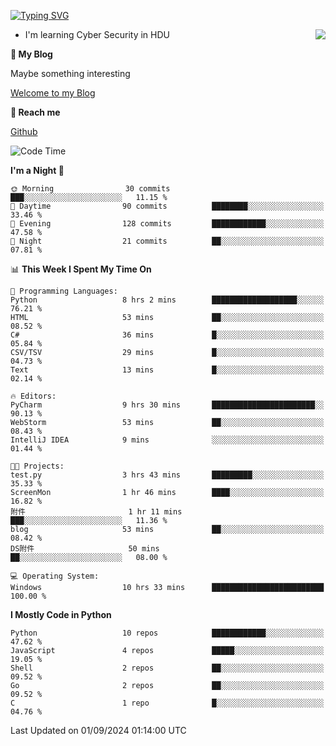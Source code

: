 [![Typing SVG](https://readme-typing-svg.herokuapp.com?font=Fira+Code&pause=1000&random=false&width=450&height=60&lines=Hello+%F0%9F%91%8B%F0%9F%8F%BB;I'm+JBNRZ)](https://git.io/typing-svg)

<a href="#">
  <img align="right" src="https://github-readme-stats.vercel.app/api?username=JBNRZ&show_icons=true&bg_color=15,f2f7fd,E0EAFC" />
</a>

- I'm learning Cyber Security in HDU

 **🌱 My Blog**

Maybe something interesting

[Welcome to my Blog](https://jbnrz.com.cn/)

 **💬 Reach me** 

[Github](https://github.com/JBNRZ)


<!--START_SECTION:waka-->
![Code Time](http://img.shields.io/badge/Code%20Time-653%20hrs%2048%20mins-blue)

**I'm a Night 🦉** 

```text
🌞 Morning                30 commits          ███░░░░░░░░░░░░░░░░░░░░░░   11.15 % 
🌆 Daytime                90 commits          ████████░░░░░░░░░░░░░░░░░   33.46 % 
🌃 Evening                128 commits         ████████████░░░░░░░░░░░░░   47.58 % 
🌙 Night                  21 commits          ██░░░░░░░░░░░░░░░░░░░░░░░   07.81 % 
```


📊 **This Week I Spent My Time On** 

```text
💬 Programming Languages: 
Python                   8 hrs 2 mins        ███████████████████░░░░░░   76.21 % 
HTML                     53 mins             ██░░░░░░░░░░░░░░░░░░░░░░░   08.52 % 
C#                       36 mins             █░░░░░░░░░░░░░░░░░░░░░░░░   05.84 % 
CSV/TSV                  29 mins             █░░░░░░░░░░░░░░░░░░░░░░░░   04.73 % 
Text                     13 mins             █░░░░░░░░░░░░░░░░░░░░░░░░   02.14 % 

🔥 Editors: 
PyCharm                  9 hrs 30 mins       ███████████████████████░░   90.13 % 
WebStorm                 53 mins             ██░░░░░░░░░░░░░░░░░░░░░░░   08.43 % 
IntelliJ IDEA            9 mins              ░░░░░░░░░░░░░░░░░░░░░░░░░   01.44 % 

🐱‍💻 Projects: 
test.py                  3 hrs 43 mins       █████████░░░░░░░░░░░░░░░░   35.33 % 
ScreenMon                1 hr 46 mins        ████░░░░░░░░░░░░░░░░░░░░░   16.82 % 
附件                       1 hr 11 mins        ███░░░░░░░░░░░░░░░░░░░░░░   11.36 % 
blog                     53 mins             ██░░░░░░░░░░░░░░░░░░░░░░░   08.42 % 
DS附件                     50 mins             ██░░░░░░░░░░░░░░░░░░░░░░░   08.00 % 

💻 Operating System: 
Windows                  10 hrs 33 mins      █████████████████████████   100.00 % 
```

**I Mostly Code in Python** 

```text
Python                   10 repos            ████████████░░░░░░░░░░░░░   47.62 % 
JavaScript               4 repos             █████░░░░░░░░░░░░░░░░░░░░   19.05 % 
Shell                    2 repos             ██░░░░░░░░░░░░░░░░░░░░░░░   09.52 % 
Go                       2 repos             ██░░░░░░░░░░░░░░░░░░░░░░░   09.52 % 
C                        1 repo              █░░░░░░░░░░░░░░░░░░░░░░░░   04.76 % 
```




 Last Updated on 01/09/2024 01:14:00 UTC
<!--END_SECTION:waka-->
